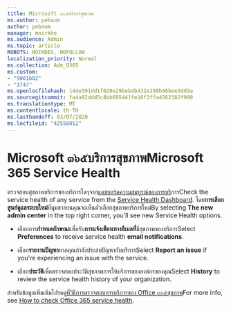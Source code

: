 ```yaml
---
title: Microsoft ๓๖๕บริการสุขภาพ
ms.author: pebaum
author: pebaum
manager: mnirkhe
ms.audience: Admin
ms.topic: article
ROBOTS: NOINDEX, NOFOLLOW
localization_priority: Normal
ms.collection: Adm_O365
ms.custom:
- "9001682"
- "3747"
ms.openlocfilehash: 14de391dd1f020e29beb4b432e288b46bee3dd9a
ms.sourcegitcommit: fa4a92ddd5c8bb695441fe16f2ffa4562382f900
ms.translationtype: MT
ms.contentlocale: th-TH
ms.lasthandoff: 03/07/2020
ms.locfileid: "42558852"
---
```

# <a name="microsoft-365-service-health"></a><span data-ttu-id="663c6-102">Microsoft ๓๖๕บริการสุขภาพ</span><span class="sxs-lookup"><span data-stu-id="663c6-102">Microsoft 365 Service Health</span></span>


<span data-ttu-id="663c6-103">ตรวจสอบสุขภาพบริการของบริการใดๆจาก[แดชบอร์ดความสมบูรณ์ของการบริ](https://admin.microsoft.com/Adminportal/Home?source=applauncher#/servicehealth)การ</span><span class="sxs-lookup"><span data-stu-id="663c6-103">Check the service health of any service from the [Service Health Dashboard](https://admin.microsoft.com/Adminportal/Home?source=applauncher#/servicehealth).</span></span> <span data-ttu-id="663c6-104">โดย**การเลือกศูนย์ดูแลระบบใหม่**ที่มุมขวาบนคุณจะเห็นตัวเลือกสุขภาพบริการใหม่</span><span class="sxs-lookup"><span data-stu-id="663c6-104">By selecting **The new admin center** in the top right corner, you'll see new Service Health options.</span></span>

- <span data-ttu-id="663c6-105">เลือกการ**กำหนดลักษณะ**เพื่อรับ**การแจ้งเตือนทางอีเมลที่**มีสุขภาพของบริการ</span><span class="sxs-lookup"><span data-stu-id="663c6-105">Select **Preferences** to receive service health **email notifications**.</span></span>

- <span data-ttu-id="663c6-106">เลือก**รายงานปัญหา**หากคุณกำลังประสบปัญหากับบริการ</span><span class="sxs-lookup"><span data-stu-id="663c6-106">Select **Report an issue** if you're experiencing an issue with the service.</span></span>

- <span data-ttu-id="663c6-107">เลือก**ประวัติ**เพื่อตรวจสอบประวัติสุขภาพการให้บริการขององค์กรของคุณ</span><span class="sxs-lookup"><span data-stu-id="663c6-107">Select **History** to review the service health history of your organization.</span></span> 

<span data-ttu-id="663c6-108">สำหรับข้อมูลเพิ่มเติมโปรดดู[ที่วิธีการตรวจสอบการบริการของ Office ๓๖๕สุขภาพ](https://docs.microsoft.com/en-us/office365/enterprise/view-service-health)</span><span class="sxs-lookup"><span data-stu-id="663c6-108">For more info, see [How to check Office 365 service health](https://docs.microsoft.com/en-us/office365/enterprise/view-service-health).</span></span> 
